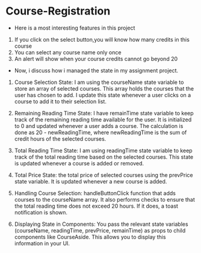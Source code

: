 # Course-Registration

- Here is a most interesting features in this project

1. If you click on the select button,you will know how many credits in this course
2. You can select any course name only once
3. An alert will show when your course credits cannot go beyond 20

- Now, i discuss how i managed the state in my assignment project.

1. Course Selection State:
I am  using the courseName state variable to store an array of selected courses. This array holds the courses that the user has chosen to add.
I update this state whenever a user clicks on a course to add it to their selection list.

2. Remaining Reading Time State:
I have remainTime state variable to keep track of the remaining reading time available for the user. It is initialized to 0 and updated whenever a user adds a course. The calculation is done as 20 - newReadingTime, where newReadingTime is the sum of credit hours of the selected courses.

3. Total Reading Time State:
I am using readingTime state variable to keep track of the total reading time based on the selected courses. This state is updated whenever a course is added or removed.
 
4. Total Price State:
the total price of selected courses using the prevPrice state variable. It is updated whenever a new course is added.

5. Handling Course Selection:
handleButtonClick function that adds courses to the courseName array. It also performs checks to ensure that the total reading time does not exceed 20 hours. If it does, a toast notification is shown.

6. Displaying State in Components:
You pass the relevant state variables (courseName, readingTime, prevPrice, remainTime) as props to child components like CourseAside. This allows you to display this information in your UI.
 
